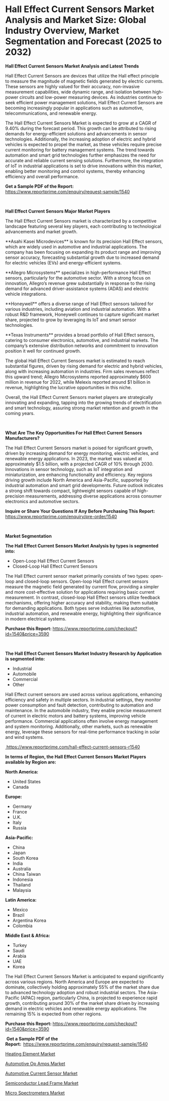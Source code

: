 <p><h1>Hall Effect Current Sensors Market Analysis and Market Size: Global Industry Overview, Market Segmentation and Forecast (2025 to 2032)</h1></p><p><strong>Hall Effect Current Sensors Market Analysis and Latest Trends</strong></p>
<p><p>Hall Effect Current Sensors are devices that utilize the Hall effect principle to measure the magnitude of magnetic fields generated by electric currents. These sensors are highly valued for their accuracy, non-invasive measurement capabilities, wide dynamic range, and isolation between high-power circuits and low-power measuring devices. As industries continue to seek efficient power management solutions, Hall Effect Current Sensors are becoming increasingly popular in applications such as automotive, telecommunications, and renewable energy.</p><p>The Hall Effect Current Sensors Market is expected to grow at a CAGR of 9.40% during the forecast period. This growth can be attributed to rising demands for energy-efficient solutions and advancements in sensor technologies. Additionally, the increasing adoption of electric and hybrid vehicles is expected to propel the market, as these vehicles require precise current monitoring for battery management systems. The trend towards automation and smart grid technologies further emphasizes the need for accurate and reliable current sensing solutions. Furthermore, the integration of IoT in industrial applications is set to drive innovations within this market, enabling better monitoring and control systems, thereby enhancing efficiency and overall performance.</p></p>
<p><strong>Get a Sample PDF of the Report:&nbsp;</strong> <a href="https://www.reportprime.com/enquiry/request-sample/1540?utm_campaign=1991&utm_medium=2&utm_source=Github&utm_content=ia&utm_term=18032025&utm_id=hall-effect-current-sensors">https://www.reportprime.com/enquiry/request-sample/1540</a></p>
<p>&nbsp;</p>
<p><strong>Hall Effect Current Sensors Major Market Players</strong></p>
<p><p>The Hall Effect Current Sensors market is characterized by a competitive landscape featuring several key players, each contributing to technological advancements and market growth. </p><p>**Asahi Kasei Microdevices** is known for its precision Hall Effect sensors, which are widely used in automotive and industrial applications. The company has been focusing on expanding its product range and improving sensor accuracy, forecasting substantial growth due to increased demand for electric vehicles (EVs) and energy-efficient systems.</p><p>**Allegro Microsystems** specializes in high-performance Hall Effect sensors, particularly for the automotive sector. With a strong focus on innovation, Allegro’s revenue grew substantially in response to the rising demand for advanced driver-assistance systems (ADAS) and electric vehicle integrations.</p><p>**Honeywell** offers a diverse range of Hall Effect sensors tailored for various industries, including aviation and industrial automation. With a robust R&D framework, Honeywell continues to capture significant market share, projected to grow by leveraging its IoT and smart sensor technologies.</p><p>**Texas Instruments** provides a broad portfolio of Hall Effect sensors, catering to consumer electronics, automotive, and industrial markets. The company’s extensive distribution networks and commitment to innovation position it well for continued growth.</p><p>The global Hall Effect Current Sensors market is estimated to reach substantial figures, driven by rising demand for electric and hybrid vehicles, along with increasing automation in industries. Firm sales revenues reflect this upward trend; Allegro Microsystems reported approximately $600 million in revenue for 2022, while Melexis reported around $1 billion in revenue, highlighting the lucrative opportunities in this niche. </p><p>Overall, the Hall Effect Current Sensors market players are strategically innovating and expanding, tapping into the growing trends of electrification and smart technology, assuring strong market retention and growth in the coming years.</p></p>
<p>&nbsp;</p>
<p><strong>What Are The Key Opportunities For Hall Effect Current Sensors Manufacturers?</strong></p>
<p><p>The Hall Effect Current Sensors market is poised for significant growth, driven by increasing demand for energy monitoring, electric vehicles, and renewable energy applications. In 2023, the market was valued at approximately $1.5 billion, with a projected CAGR of 10% through 2030. Innovations in sensor technology, such as IoT integration and miniaturization, are enhancing functionality and efficiency. Key regions driving growth include North America and Asia-Pacific, supported by industrial automation and smart grid developments. Future outlook indicates a strong shift towards compact, lightweight sensors capable of high-precision measurements, addressing diverse applications across consumer electronics and automotive sectors.</p></p>
<p><strong>Inquire or Share Your Questions If Any Before Purchasing This Report:</strong> <a href="https://www.reportprime.com/enquiry/pre-order/1540?utm_campaign=1991&utm_medium=2&utm_source=Github&utm_content=ia&utm_term=18032025&utm_id=hall-effect-current-sensors">https://www.reportprime.com/enquiry/pre-order/1540</a></p>
<p>&nbsp;</p>
<p><strong>Market Segmentation</strong></p>
<p><strong>The Hall Effect Current Sensors Market Analysis by types is segmented into:</strong></p>
<p><ul><li>Open-Loop Hall Effect Current Sensors</li><li>Closed-Loop Hall Effect Current Sensors</li></ul></p>
<p><p>The Hall Effect current sensor market primarily consists of two types: open-loop and closed-loop sensors. Open-loop Hall Effect current sensors measure the magnetic field generated by current flow, providing a simpler and more cost-effective solution for applications requiring basic current measurement. In contrast, closed-loop Hall Effect sensors utilize feedback mechanisms, offering higher accuracy and stability, making them suitable for demanding applications. Both types serve industries like automotive, industrial automation, and renewable energy, highlighting their significance in modern electrical systems.</p></p>
<p><strong>Purchase this Report:&nbsp;</strong><a href="https://www.reportprime.com/checkout?id=1540&price=3590&utm_campaign=1991&utm_medium=2&utm_source=Github&utm_content=ia&utm_term=18032025&utm_id=hall-effect-current-sensors">https://www.reportprime.com/checkout?id=1540&price=3590</a></p>
<p>&nbsp;</p>
<p><strong>The Hall Effect Current Sensors Market Industry Research by Application is segmented into:</strong></p>
<p><ul><li>Industrial</li><li>Automobile</li><li>Commercial</li><li>Other</li></ul></p>
<p><p>Hall Effect current sensors are used across various applications, enhancing efficiency and safety in multiple sectors. In industrial settings, they monitor power consumption and fault detection, contributing to automation and maintenance. In the automobile industry, they enable precise measurement of current in electric motors and battery systems, improving vehicle performance. Commercial applications often involve energy management and system monitoring. Additionally, other markets, such as renewable energy, leverage these sensors for real-time performance tracking in solar and wind systems.</p></p>
<p><a href="https://www.reportprime.com/hall-effect-current-sensors-r1540?utm_campaign=1991&utm_medium=2&utm_source=Github&utm_content=ia&utm_term=18032025&utm_id=hall-effect-current-sensors">&nbsp;https://www.reportprime.com/hall-effect-current-sensors-r1540</a></p>
<p><strong>In terms of Region, the Hall Effect Current Sensors Market Players available by Region are:</strong></p>
<p>
    <p> <strong> North America: </strong>
        <ul>
            <li>United States</li>
            <li>Canada</li>
        </ul>
        </p> 
    <p> <strong> Europe: </strong>
        <ul>
            <li>Germany</li>
            <li>France</li>
            <li>U.K.</li>
            <li>Italy</li>
            <li>Russia</li>
        </ul>
        </p> 
    <p> <strong> Asia-Pacific: </strong>
        <ul>
            <li>China</li>
            <li>Japan</li>
            <li>South Korea</li>
            <li>India</li>
            <li>Australia</li>
            <li>China Taiwan</li>
            <li>Indonesia</li>
            <li>Thailand</li>
            <li>Malaysia</li>
        </ul>
        </p> 
    <p> <strong> Latin America: </strong>
        <ul>
            <li>Mexico</li>
            <li>Brazil</li>
            <li>Argentina Korea</li>
            <li>Colombia</li>
        </ul>
        </p> 
    <p> <strong> Middle East & Africa: </strong>
        <ul>
            <li>Turkey</li>
            <li>Saudi</li>
            <li>Arabia</li>
            <li>UAE</li>
            <li>Korea</li>
        </ul>
    </p>
    </p>
<p><p>The Hall Effect Current Sensors Market is anticipated to expand significantly across various regions. North America and Europe are expected to dominate, collectively holding approximately 55% of the market share due to advanced technology adoption and robust industrial sectors. The Asia-Pacific (APAC) region, particularly China, is projected to experience rapid growth, contributing around 30% of the market share driven by increasing demand in electric vehicles and renewable energy applications. The remaining 15% is expected from other regions.</p></p>
<p><strong>Purchase this Report: </strong><a href="https://www.reportprime.com/checkout?id=1540&price=3590&utm_campaign=1991&utm_medium=2&utm_source=Github&utm_content=ia&utm_term=18032025&utm_id=hall-effect-current-sensors">https://www.reportprime.com/checkout?id=1540&price=3590</a></p>
<p>&nbsp;<strong>Get a Sample PDF of the Report:&nbsp;&nbsp;</strong><a href="https://www.reportprime.com/enquiry/request-sample/1540?utm_campaign=1991&utm_medium=2&utm_source=Github&utm_content=ia&utm_term=18032025&utm_id=hall-effect-current-sensors">https://www.reportprime.com/enquiry/request-sample/1540</a></p>
<p><strong></strong></p>
<p><p><a href="https://github.com/osamhcombre/Market-Research-Report-List-1/blob/main/heating-element-market.md?utm_campaign=1991&utm_medium=2&utm_source=Github&utm_content=ia&utm_term=18032025&utm_id=hall-effect-current-sensors">Heating Element Market</a></p><p><a href="https://github.com/cachaskluwe/Market-Research-Report-List-1/blob/main/automotive-op-amps-market.md?utm_campaign=1991&utm_medium=2&utm_source=Github&utm_content=ia&utm_term=18032025&utm_id=hall-effect-current-sensors">Automotive Op Amps Market</a></p><p><a href="https://github.com/jenevycachat/Market-Research-Report-List-1/blob/main/automotive-current-sensor-market.md?utm_campaign=1991&utm_medium=2&utm_source=Github&utm_content=ia&utm_term=18032025&utm_id=hall-effect-current-sensors">Automotive Current Sensor Market</a></p><p><a href="https://github.com/mehakmiamid1/Market-Research-Report-List-1/blob/main/semiconductor-lead-frame-market.md?utm_campaign=1991&utm_medium=2&utm_source=Github&utm_content=ia&utm_term=18032025&utm_id=hall-effect-current-sensors">Semiconductor Lead Frame Market</a></p><p><a href="https://github.com/cobinaydin13/Market-Research-Report-List-1/blob/main/micro-spectrometers-market.md?utm_campaign=1991&utm_medium=2&utm_source=Github&utm_content=ia&utm_term=18032025&utm_id=hall-effect-current-sensors">Micro Spectrometers Market</a></p></p>